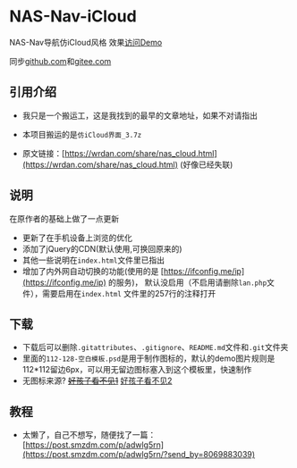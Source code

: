 # NAS-Nav-iCloud

NAS-Nav导航仿iCloud风格 效果[访问Demo](https://asundust.github.io/nav/)

同步[github.com](https://github.com/asundust/NAS-Nav-iCloud)和[gitee.com](https://gitee.com/asundust/NAS-Nav-iCloud)

## 引用介绍

- 我只是一个搬运工，这是我找到的最早的文章地址，如果不对请指出

- 本项目搬运的是`仿iCloud界面_3.7z`

- 原文链接：[https://wrdan.com/share/nas_cloud.html](https://wrdan.com/share/nas_cloud.html) (好像已经失联)

## 说明

在原作者的基础上做了一点更新

- 更新了在手机设备上浏览的优化
- 添加了jQuery的CDN(默认使用,可换回原来的)
- 其他一些说明在`index.html`文件里已指出
- 增加了内外网自动切换的功能(使用的是 [https://ifconfig.me/ip](https://ifconfig.me/ip) 的服务)， 默认没启用（不启用请删除`lan.php`文件），需要启用在`index.html`
  文件里的257行的注释打开

## 下载

- 下载后可以删除`.gitattributes`、`.gitignore`、`README.md`文件和`.git`文件夹
- 里面的`112-128-空白模板.psd`是用于制作图标的，默认的demo图片规则是112*112留边6px，可以用无留边图标塞入到这个模板里，快速制作
- 无图标来源? [~~好孩子看不见1~~](http://zhangweijie.cn/hq-icon/) [好孩子看不见2](https://bendodson.com/projects/itunes-artwork-finder/)

## 教程

- 太懒了，自己不想写，随便找了一篇：[https://post.smzdm.com/p/adwlg5rn](https://post.smzdm.com/p/adwlg5rn/?send_by=8069883039)
